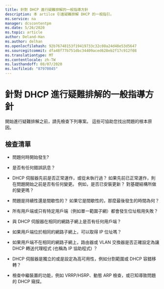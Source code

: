 ```yaml
---
title: 針對 DHCP 進行疑難排解的一般指導方針
description: 本 artilce 引進疑難排解 DHCP 的一般指引。
ms.service: na
manager: dcscontentpm
ms.date: 5/26/2020
ms.topic: article
author: Deland-Han
ms.author: delhan
ms.openlocfilehash: 92b76748153f19419733c32c08a24d48e53d5647
ms.sourcegitcommit: dfa48f77b751dbc34409aced628eb2f17c912f08
ms.translationtype: MT
ms.contentlocale: zh-TW
ms.lasthandoff: 08/07/2020
ms.locfileid: "87970045"
---
```

# <a name="general-guidance-to-troubleshoot-dhcp"></a>針對 DHCP 進行疑難排解的一般指導方針

開始進行疑難排解之前，請先檢查下列專案。 這些可協助您找出問題的根本原因。

## <a name="checklist"></a>檢查清單

  - 問題何時開始發生?

  - 是否有任何錯誤訊息？

  - DHCP 伺服器先前是否正常運作，或從未執行過？
    如果先前已正常運作，則在問題開始之前是否有任何變更。 例如，是否已安裝更新？ 對基礎結構所做的變更嗎？

  - 問題是持續性還是間歇性的？ 如果它是間歇性的，那麼最後發生的時間為何？

  - 所有用戶端或只有特定用戶端（例如單一範圍子網）都會發生位址租用失敗？

  - 與 DHCP 伺服器在相同的網路子網上是否有任何用戶端？

  - 如果用戶端位於相同的網路子網上，可以取得 IP 位址嗎？

  - 如果用戶端不在相同的網路子網上，路由器或 VLAN 交換器是否正確設定為讓 DHCP 轉送代理程式 (也稱為 IP 協助程式) ？

  - DHCP 伺服器是獨立的或是設定為高可用性，例如分割範圍或 DHCP 容錯移轉？

  - 檢查中繼裝置的功能，例如 VRRP/HSRP、動態 ARP 檢查，或已知導致問題的 DHCP 窺探。
